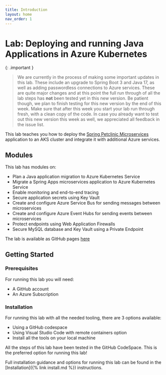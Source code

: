 ```yaml
---
title: Introduction
layout: home
nav_order: 1
---
```


# Lab: Deploying and running Java Applications in Azure Kubernetes

   {: .important }
   > We are currently in the process of making some important updates in this lab. These include an upgrade to Spring Boot 3 and Java 17, as well as adding passwordless connections to Azure services. These are quite major changes and at this point the full run through of all the lab steps has **not** been tested yet in this new version. Be patient though, we plan to finish testing for this new version by the end of this week. Make sure that after this week you start your lab run through fresh, with a clean copy of the code. In case you already want to test out this new version this week as well, we appreciated all feedback in the issue list.

This lab teaches you how to deploy the [Spring Petclinic Microservices](https://github.com/Azure-Samples/java-microservices-aks-lab/tree/main/src) application to an AKS cluster and integrate it with additional Azure services.

## Modules

This lab has modules on:

* Plan a Java application migration to Azure Kubernetes Service
* Migrate a Spring Apps microservices application to Azure Kubernetes Service
* Enable monitoring and end-to-end tracing
* Secure application secrets using Key Vault
* Create and configure Azure Service Bus for sending messages between microservices
* Create and configure Azure Event Hubs for sending events between microservices
* Protect endpoints using Web Application Firewalls
* Secure MySQL database and Key Vault using a Private Endpoint

The lab is available as GitHub pages [here](https://azure-samples.github.io/java-microservices-aks-lab/)

## Getting Started

### Prerequisites

For running this lab you will need:

* A GitHub account
* An Azure Subscription

### Installation

For running this lab with all the needed tooling, there are 3 options available:

* Using a GitHub codespace  
* Using Visual Studio Code with remote containers option
* Install all the tools on your local machine

All the steps of this lab have been tested in the GitHub CodeSpace. This is the preferred option for running this lab!

Full installation guidance and options for running this lab can be found in the [Installation]({% link install.md %}) instructions.
